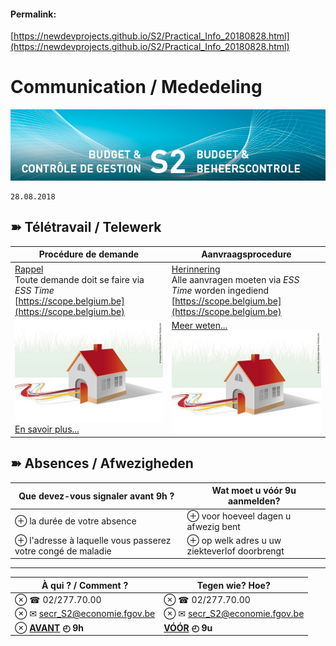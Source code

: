 <link rel="stylesheet" href="https://newdevprojects.github.io/S2/S2.css">

#### Permalink: 
[https://newdevprojects.github.io/S2/Practical_Info_20180828.html](https://newdevprojects.github.io/S2/Practical_Info_20180828.html)

# Communication / Mededeling

![](header.jpg)

	28.08.2018

## &#10173; Télétravail / Telewerk

| Procédure de demande | Aanvraagsprocedure |
| --- | --- |
| <u>Rappel</u><br>Toute demande doit se faire via *ESS Time*<br>[https://scope.belgium.be](https://scope.belgium.be) | <u>Herinnering</u><br>Alle aanvragen moeten via *ESS Time* worden ingediend<br>[https://scope.belgium.be](https://scope.belgium.be)
| ![](telework.jpg) [En savoir plus...](http://intranet.internal.economie.fgov.be/employees/Teleworking/Teleworking/Pages/default_fr.aspx) | [Meer weten...](http://intranet.internal.economie.fgov.be/employees/Teleworking/Teleworking/Pages/default_nl.aspx) ![](telework.jpg) |

## &#10173; Absences / Afwezigheden

| Que devez-vous signaler avant 9h ? | Wat moet u v&oacute;&oacute;r 9u aanmelden? |
| --- | --- |
| &oplus; la durée de votre absence | &oplus; voor hoeveel dagen u afwezig bent |
| &oplus; l'adresse à laquelle vous passerez votre congé de maladie | &oplus; op welk adres u uw ziekteverlof doorbrengt |

---

| &Agrave; qui ? / Comment ? | Tegen wie? Hoe? |
| --- | --- |
| &otimes; &phone; 02/277.70.00 | &otimes; &phone; 02/277.70.00 |
| &otimes; &#9993; [secr_S2@economie.fgov.be](secr_S2@economie.fgov.be) | &otimes; &#9993; [secr_S2@economie.fgov.be](secr_S2@economie.fgov.be) |
| &otimes; **<u>AVANT</u> &#9716; 9h** | **<u>V&Oacute;&Oacute;R</u> &#9716; 9u** |

